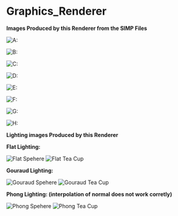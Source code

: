 # Graphics_Renderer

**Images Produced by this Renderer from the SIMP Files**

![**A:**](/Output_Image_Files/pageA.PNG)

![**B:**](/Output_Image_Files/pageB.PNG)

![**C:**](/Output_Image_Files/pageC.PNG)

![**D:**](/Output_Image_Files/pageD.PNG)

![**E:**](/Output_Image_Files/pageE.PNG)

![**F:**](/Output_Image_Files/pageF.PNG)

![**G:**](/Output_Image_Files/pageG.PNG)

![**H:**](/Output_Image_Files/pageH.PNG)

**Lighting images Produced by this Renderer**

**Flat Lighting:**

![**Flat Spehere**](/Lighting_Test_Files/FlatSphere.png)
![**Flat Tea Cup**](/Lighting_Test_Files/FlatTeaCup.png)

**Gouraud Lighting:**

![**Gouraud Spehere**](/Lighting_Test_Files/GouraudSphere.png)
![**Gouraud Tea Cup**](/Lighting_Test_Files/GouraudTeaCup.png)

**Phong Lighting: (interpolation of normal does not work corretly)** 

![**Phong Spehere**](/Lighting_Test_Files/PhongSphere.png)
![**Phong Tea Cup**](/Lighting_Test_Files/PhongTeaPot.png)

